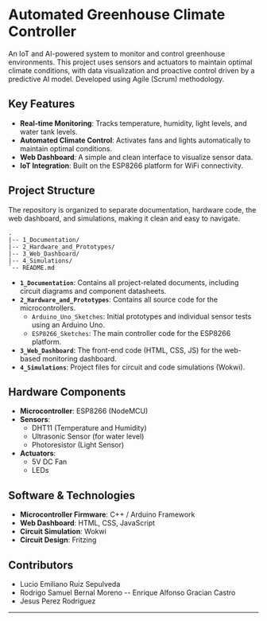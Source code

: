 # Automated Greenhouse Climate Controller

An IoT and AI-powered system to monitor and control greenhouse environments. This project uses sensors and actuators to maintain optimal climate conditions, with data visualization and proactive control driven by a predictive AI model. Developed using Agile (Scrum) methodology.

## Key Features

-   **Real-time Monitoring**: Tracks temperature, humidity, light levels, and water tank levels.
-   **Automated Climate Control**: Activates fans and lights automatically to maintain optimal conditions.
-   **Web Dashboard**: A simple and clean interface to visualize sensor data.
-   **IoT Integration**: Built on the ESP8266 platform for WiFi connectivity.

## Project Structure

The repository is organized to separate documentation, hardware code, the web dashboard, and simulations, making it clean and easy to navigate.

```
.
|-- 1_Documentation/
|-- 2_Hardware_and_Prototypes/
|-- 3_Web_Dashboard/
|-- 4_Simulations/
`-- README.md
```

-   **`1_Documentation`**: Contains all project-related documents, including circuit diagrams and component datasheets.
-   **`2_Hardware_and_Prototypes`**: Contains all source code for the microcontrollers.
    -   `Arduino_Uno_Sketches`: Initial prototypes and individual sensor tests using an Arduino Uno.
    -   `ESP8266_Sketches`: The main controller code for the ESP8266 platform.
-   **`3_Web_Dashboard`**: The front-end code (HTML, CSS, JS) for the web-based monitoring dashboard.
-   **`4_Simulations`**: Project files for circuit and code simulations (Wokwi).

## Hardware Components

-   **Microcontroller**: ESP8266 (NodeMCU)
-   **Sensors**:
    -   DHT11 (Temperature and Humidity)
    -   Ultrasonic Sensor (for water level)
    -   Photoresistor (Light Sensor)
-   **Actuators**:
    -   5V DC Fan
    -   LEDs

## Software & Technologies

-   **Microcontroller Firmware**: C++ / Arduino Framework
-   **Web Dashboard**: HTML, CSS, JavaScript
-   **Circuit Simulation**: Wokwi
-   **Circuit Design**: Fritzing

## Contributors

-   Lucio Emiliano Ruiz Sepulveda
-   Rodrigo Samuel Bernal Moreno
--   Enrique Alfonso Gracian Castro
-   Jesus Perez Rodriguez

---